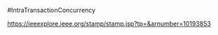 #IntraTransactionConcurrency


https://ieeexplore.ieee.org/stamp/stamp.jsp?tp=&arnumber=10193853



